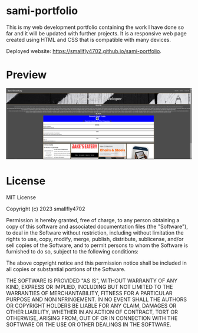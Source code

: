 # sami-portfolio

This is my web development portfolio containing the work I have done so far and it will be updated with further projects. It is a responsive web page created using HTML and CSS that is compatible with many devices.

Deployed website: https://smallfly4702.github.io/sami-portfolio.

# Preview

![Preview Screenshot](images/preview.png)

# License

MIT License

Copyright (c) 2023 smallfly4702

Permission is hereby granted, free of charge, to any person obtaining a copy
of this software and associated documentation files (the "Software"), to deal
in the Software without restriction, including without limitation the rights
to use, copy, modify, merge, publish, distribute, sublicense, and/or sell
copies of the Software, and to permit persons to whom the Software is
furnished to do so, subject to the following conditions:

The above copyright notice and this permission notice shall be included in all
copies or substantial portions of the Software.

THE SOFTWARE IS PROVIDED "AS IS", WITHOUT WARRANTY OF ANY KIND, EXPRESS OR
IMPLIED, INCLUDING BUT NOT LIMITED TO THE WARRANTIES OF MERCHANTABILITY,
FITNESS FOR A PARTICULAR PURPOSE AND NONINFRINGEMENT. IN NO EVENT SHALL THE
AUTHORS OR COPYRIGHT HOLDERS BE LIABLE FOR ANY CLAIM, DAMAGES OR OTHER
LIABILITY, WHETHER IN AN ACTION OF CONTRACT, TORT OR OTHERWISE, ARISING FROM,
OUT OF OR IN CONNECTION WITH THE SOFTWARE OR THE USE OR OTHER DEALINGS IN THE
SOFTWARE.
